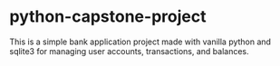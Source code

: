 # python-capstone-project
This is a simple bank application project made with vanilla python and sqlite3 for managing user accounts, transactions, and balances.

